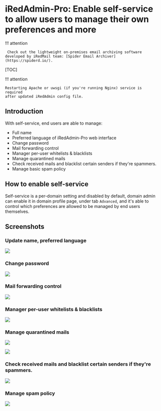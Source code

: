 # iRedAdmin-Pro: Enable self-service to allow users to manage their own preferences and more

!!! attention

	 Check out the lightweight on-premises email archiving software developed by iRedMail team: [Spider Email Archiver](https://spiderd.io/).

[TOC]

!!! attention

    Restarting Apache or uwsgi (if you're running Nginx) service is required
    after updated iRedAdmin config file.

## Introduction

With self-service, end users are able to manage:

* Full name
* Preferred language of iRedAdmin-Pro web interface
* Change password
* Mail forwarding control
* Manager per-user whitelists & blacklists
* Manage quarantined mails
* Check received mails and blacklist certain senders if they're spammers.
* Manage basic spam policy

## How to enable self-service

Self-service is a per-domain setting and disabled by default, domain admin can
enable it in domain profile page, under tab `Advanced`, and it's able to
control which preferences are allowed to be managed by end users themselves.

## Screenshots

### Update name, preferred language

![](./images/iredadmin/self-service.preferences.general.png)

### Change password

![](./images/iredadmin/self-service.preferences.password.png)

### Mail forwarding control

![](./images/iredadmin/self-service.preferences.forwarding.png)

### Manager per-user whitelists & blacklists

![](./images/iredadmin/self-service.wblist.png)

### Manage quarantined mails

![](./images/iredadmin/self-service.quarantined.png)

![](./images/iredadmin/self-service.quarantined.2.png)

### Check received mails and blacklist certain senders if they're spammers.

![](./images/iredadmin/self-service.received.png)

### Manage spam policy

![](./images/iredadmin/self-service.spampolicy.png)
